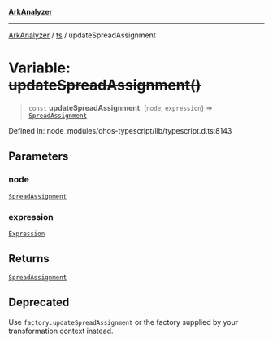 [**ArkAnalyzer**](../../../../README.md)

***

[ArkAnalyzer](../../../../globals.md) / [ts](../README.md) / updateSpreadAssignment

# Variable: ~~updateSpreadAssignment()~~

> `const` **updateSpreadAssignment**: (`node`, `expression`) => [`SpreadAssignment`](../interfaces/SpreadAssignment.md)

Defined in: node\_modules/ohos-typescript/lib/typescript.d.ts:8143

## Parameters

### node

[`SpreadAssignment`](../interfaces/SpreadAssignment.md)

### expression

[`Expression`](../interfaces/Expression.md)

## Returns

[`SpreadAssignment`](../interfaces/SpreadAssignment.md)

## Deprecated

Use `factory.updateSpreadAssignment` or the factory supplied by your transformation context instead.

